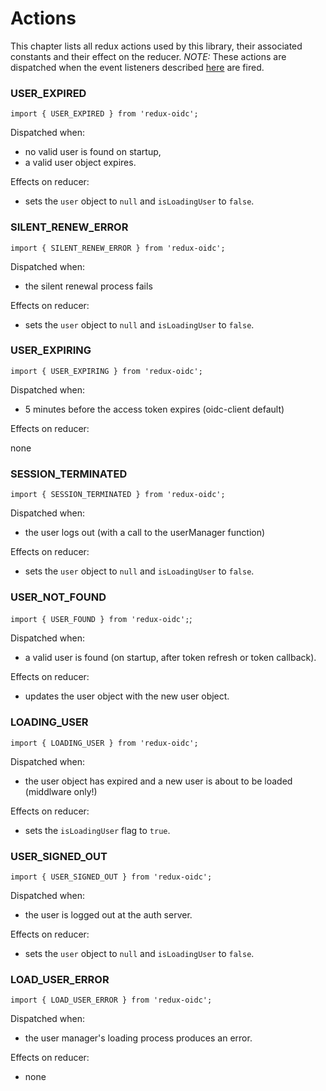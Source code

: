 # Actions
This chapter lists all redux actions used by this library, their associated constants and their effect on the reducer.
*NOTE:* These actions are dispatched when the event listeners described [here](https://github.com/IdentityModel/oidc-client-js/wiki#events) are fired.

### USER_EXPIRED
`import { USER_EXPIRED } from 'redux-oidc';`

Dispatched when:
- no valid user is found on startup,
- a valid user object expires.

Effects on reducer:
- sets the `user` object to `null` and `isLoadingUser` to `false`.

### SILENT_RENEW_ERROR
`import { SILENT_RENEW_ERROR } from 'redux-oidc';`

Dispatched when:
- the silent renewal process fails

Effects on reducer:
- sets the `user` object to `null` and `isLoadingUser` to `false`.


### USER_EXPIRING
`import { USER_EXPIRING } from 'redux-oidc';`

Dispatched when:
- 5 minutes before the access token expires (oidc-client default)

Effects on reducer:

none

### SESSION_TERMINATED
`import { SESSION_TERMINATED } from 'redux-oidc';`

Dispatched when:
- the user logs out (with a call to the userManager function)

Effects on reducer:
- sets the `user` object to `null` and `isLoadingUser` to `false`.

### USER_NOT_FOUND
`import { USER_FOUND } from 'redux-oidc';`;

Dispatched when:
- a valid user is found (on startup, after token refresh or token callback).

Effects on reducer:
- updates the user object with the new user object.

### LOADING_USER
`import { LOADING_USER } from 'redux-oidc';`

Dispatched when:
- the user object has expired and a new user is about to be loaded (middlware only!)

Effects on reducer:
- sets the `isLoadingUser` flag to `true`.


### USER_SIGNED_OUT
`import { USER_SIGNED_OUT } from 'redux-oidc';`

Dispatched when:
- the user is logged out at the auth server.

Effects on reducer:
- sets the `user` object to `null` and `isLoadingUser` to `false`.

### LOAD_USER_ERROR
`import { LOAD_USER_ERROR } from 'redux-oidc';`

Dispatched when:
- the user manager's loading process produces an error.

Effects on reducer:
- none
